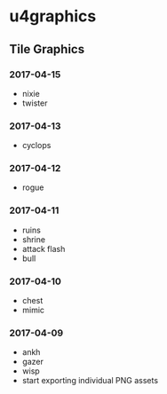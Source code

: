 # u4graphics
## Tile Graphics

### 2017-04-15
* nixie
* twister

### 2017-04-13
* cyclops

### 2017-04-12
* rogue

### 2017-04-11
* ruins
* shrine
* attack flash
* bull

### 2017-04-10
* chest
* mimic

### 2017-04-09
* ankh
* gazer
* wisp
* start exporting individual PNG assets
